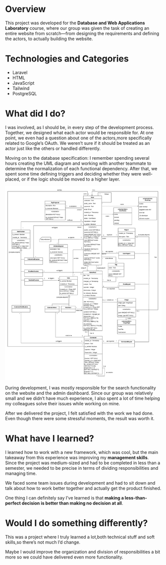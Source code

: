 # Overview

This project was developed for the **Database and Web Applications Laboratory** course, where our group was given the task of creating an entire website from scratch—from designing the requirements and defining the actors, to actually building the website.

# Technologies and Categories

- Laravel  
- HTML  
- JavaScript  
- Tailwind  
- PostgreSQL

# What did I do?

I was involved, as I should be, in every step of the development process. Together, we designed what each actor would be responsible for. At one point, we even had a question about one of the actors,more specifically related to Google’s OAuth. We weren’t sure if it should be treated as an actor just like the others or handled differently.

Moving on to the database specification: I remember spending several hours creating the UML diagram and working with another teammate to determine the normalization of each functional dependency. After that, we spent some time defining triggers and deciding whether they were well-placed, or if the logic should be moved to a higher layer.

![UML](/public/uml.png)

During development, I was mostly responsible for the search functionality on the website and the admin dashboard. Since our group was relatively small and we didn’t have much experience, I also spent a lot of time helping my colleagues solve their issues while working on mine.

After we delivered the project, I felt satisfied with the work we had done. Even though there were some stressful moments, the result was worth it.

# What have I learned?

I learned how to work with a new framework, which was cool, but the main takeaway from this experience was improving my **management skills**. Since the project was medium-sized and had to be completed in less than a semester, we needed to be precise in terms of dividing responsibilities and managing time.

We faced some team issues during development and had to sit down and talk about how to work better together and actually get the product finished.

One thing I can definitely say I’ve learned is that **making a less-than-perfect decision is better than making no decision at all**.

# Would I do something differently?

This was a project where I truly learned a lot,both technical stuff and soft skills,so there’s not much I’d change.

Maybe I would improve the organization and division of responsibilities a bit more so we could have delivered even more functionality.
